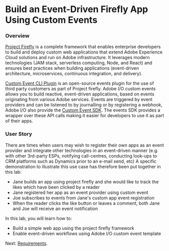 # Build an Event-Driven Firefly App Using Custom Events

### Overview

[Project Firefly](https://github.com/AdobeDocs/project-firefly) is a complete framework that enables enterprise developers to build and deploy custom web applications that extend Adobe Experience Cloud solutions and run on Adobe infrastructure. It leverages modern technologies (JAM stack, serverless computing, Node, and React) and ensures best practices when building applications (event-driven architecture, microservices, continuous integration, and delivery). 

[Custom Event CLI Plugin](https://github.com/adobe/aio-cli-plugin-events) is an open-source events plugin for the use of third party customers as part of Project firefly. Adobe I/O custom events allows you to build reactive, event-driven applications, based on events originating from various Adobe services. Events are triggered by event providers and can be listened to by journalling or by registering a webhook, Adobe I/O also provide the [Custom Event SDK](https://github.com/adobe/aio-lib-events). The events SDK provides a wrapper over these API calls making it easier for developers to use it as part of their apps. 

### User Story
There are times when users may wish to register their own apps as an event provider and integrate other technologies in an event-driven manner (e.g. with other 3rd-party ESPs, notifying call-centres, conducting look-ups to CRM platforms such as Dynamics prior to an e-mail send, etc) 
A specific demonstration to illustrate this use case has therefore been put together in this lab:
* Jane builds an app using project firefly and she would like to track the likes which have been clicked by a reader
* Jane registered her app as an event provider using custom event
* Joe subscribes to events from Jane's custom app event registration 
* When the reader clicks the like button or leaves a comment, both Jane and Joe will receive an event notification

In this lab, you will learn how to:
* Build a simple web app using the project firefly framework 
* Enable event-driven workflows using Adobe I/O custom event template 

Next: [Requirements](/lessons/requirements.md).


